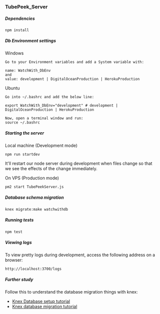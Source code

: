 ### TubePeek_Server

##### Dependencies
```terminal
npm install
```

##### Db Environment settings
Windows
```Windows
Go to your Environment variables and add a System variable with:

name: WatchWith_DbEnv
and
value: development | DigitalOceanProduction | HerokuProduction
```

Ubuntu
```Ubuntu
Go into ~/.bashrc and add the below line:

export WatchWith_DbEnv="development" # development | DigitalOceanProduction | HerokuProduction

Now, open a terminal window and run:
source ~/.bashrc
```

##### Starting the server
Local machine (Development mode)
```terminal
npm run startdev
```
It'll restart our node server during development when files change so that we see the effects of the change immediately.

On VPS (Production mode)
```terminal
pm2 start TubePeekServer.js
```

##### Database schema migration
```
knex migrate:make watchwithdb
```

##### Running tests
```terminal
npm test
```

##### Viewing logs
To view pretty logs during development, access the following address on a browser:
```terminal
http://localhost:3700/logs
```

##### Further study
Follow this to understand the database migration things with knex:

- [Knex Database setup tutorial](http://www.dancorman.com/knex-your-sql-best-friend/)
- [Knex database migration tutorial](http://alexzywiak.github.io/running-migrations-with-knex/)
